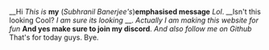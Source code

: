 __Hi *This is* __my__ (*Subhranil Banerjee's*)__emphasised message__ *Lol*. __Isn't this looking Cool? *I am sure its looking* __. *Actually I am making this website for fun* 
__And yes make sure to join my discord__. *And also follow me on Github* That's for today guys. Bye.
